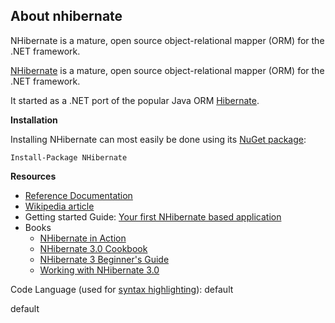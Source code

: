 ## About nhibernate

NHibernate is a mature, open source object-relational mapper (ORM) for the .NET framework.

[NHibernate](http://nhibernate.info/) is a mature, open source object-relational mapper (ORM) for the .NET framework.

It started as a .NET port of the popular Java ORM [Hibernate](http://www.hibernate.org/).

**Installation**

Installing NHibernate can most easily be done using its [NuGet package](http://nuget.org/packages/NHibernate/):

    Install-Package NHibernate 

**Resources**

*   [Reference Documentation](http://nhibernate.info/doc/nh/en/index.html)
*   [Wikipedia article](http://en.wikipedia.org/wiki/NHibernate)
*   Getting started Guide: [Your first NHibernate based application](http://nhibernate.info/doc/tutorials/first-nh-app/your-first-nhibernate-based-application.html)
*   Books
    *   [NHibernate in Action](http://rads.stackoverflow.com/amzn/click/1932394923)
    *   [NHibernate 3.0 Cookbook](http://rads.stackoverflow.com/amzn/click/184951304X)
    *   [NHibernate 3 Beginner's Guide](http://rads.stackoverflow.com/amzn/click/1849516022)
    *   [Working with NHibernate 3.0](http://rads.stackoverflow.com/amzn/click/1118112571)

Code Language (used for [syntax highlighting](http://google-code-prettify.googlecode.com/svn/trunk/README.html)): default

  default